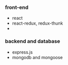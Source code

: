 ### front-end

- react
- react-redux, redux-thunk
-

### backend and database

- express.js
- mongodb and mongoose
